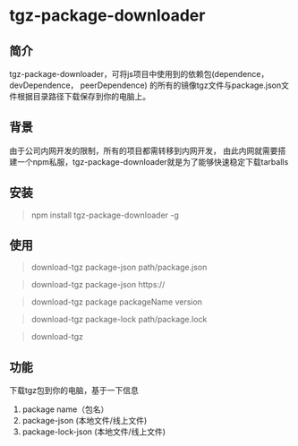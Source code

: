 # tgz-package-downloader

## 简介

tgz-package-downloader，可将js项目中使用到的依赖包(dependence， devDependence， peerDependence)
的所有的镜像tgz文件与package.json文件根据目录路径下载保存到你的电脑上。

## 背景

由于公司内网开发的限制，所有的项目都需转移到内网开发， 由此内网就需要搭建一个npm私服，tgz-package-downloader就是为了能够快速稳定下载tarballs

## 安装

> npm install tgz-package-downloader -g

## 使用
> download-tgz package-json path/package.json

> download-tgz package-json https://

> download-tgz package packageName version

> download-tgz package-lock path/package.lock

> download-tgz 
## 功能

下载tgz包到你的电脑，基于一下信息

1. package name（包名）
2. package-json (本地文件/线上文件)
3. package-lock-json (本地文件/线上文件)